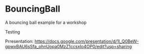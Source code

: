 # BouncingBall
A bouncing ball example for a workshop

Testing

Prresentation:
https://docs.google.com/presentation/d/1I_Q0BeW-gpwxBAU6sSfa_ohnUopa0MzZ1ccsxIo4OP0/edit?usp=sharing